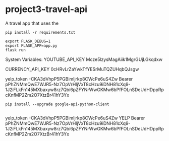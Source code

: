 # project3-travel-api

A travel app that uses the 

```pip install -r requirements.txt```

```
export FLASK_DEBUG=1
export FLASK_APP=app.py
flask run
```


System Variables:
YOUTUBE_API_KEY Mcze5lzysMagAiik1MgrGUjLGkqdxw

CURRENCY_API_KEY
0cHRvLrZaYwkTfYESrMuTQZUHqbQJsgw


yelp_token -CKA3dVhpP5PGBimljrkp8CWcPe6uS4Zw
Bearer pPhZNMmQwE7WJR5-Nz7OpVrHljVxT8cHzu9iDNH81cXq9-1J2iFLkFn145MXbaxyw8rz7Qbi6pZFYNrWwGKMw6bPfFOLnSDeUdHDppRpcKnfMP2Zm2O7XtzBr41hY3Yx



```pip install --upgrade google-api-python-client```

```pip install --upgrade google-auth-oauthlib google-auth-httplib2
```



yelp_token -CKA3dVhpP5PGBimljrkp8CWcPe6uS4Zw
YELP
Bearer pPhZNMmQwE7WJR5-Nz7OpVrHljVxT8cHzu9iDNH81cXq9-1J2iFLkFn145MXbaxyw8rz7Qbi6pZFYNrWwGKMw6bPfFOLnSDeUdHDppRpcKnfMP2Zm2O7XtzBr41hY3Yx

